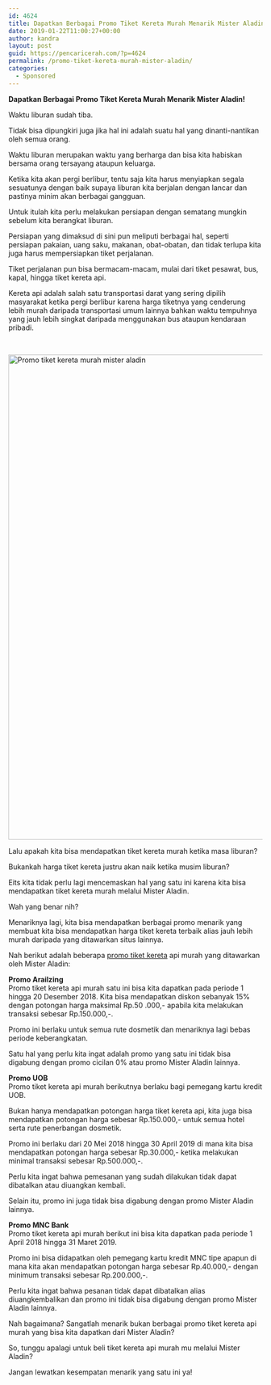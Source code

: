 ```yaml
---
id: 4624
title: Dapatkan Berbagai Promo Tiket Kereta Murah Menarik Mister Aladin!
date: 2019-01-22T11:00:27+00:00
author: kandra
layout: post
guid: https://pencaricerah.com/?p=4624
permalink: /promo-tiket-kereta-murah-mister-aladin/
categories:
  - Sponsored
---
```

**Dapatkan Berbagai Promo Tiket Kereta Murah Menarik Mister Aladin!** 

Waktu liburan sudah tiba.

Tidak bisa dipungkiri juga jika hal ini adalah suatu hal yang dinanti-nantikan oleh semua orang.

Waktu liburan merupakan waktu yang berharga dan bisa kita habiskan bersama orang tersayang ataupun keluarga.

Ketika kita akan pergi berlibur, tentu saja kita harus menyiapkan segala sesuatunya dengan baik supaya liburan kita berjalan dengan lancar dan pastinya minim akan berbagai gangguan.

Untuk itulah kita perlu melakukan persiapan dengan sematang mungkin sebelum kita berangkat liburan.

Persiapan yang dimaksud di sini pun meliputi berbagai hal, seperti persiapan pakaian, uang saku, makanan, obat-obatan, dan tidak terlupa kita juga harus mempersiapkan tiket perjalanan.

Tiket perjalanan pun bisa bermacam-macam, mulai dari tiket pesawat, bus, kapal, hingga tiket kereta api.

Kereta api adalah salah satu transportasi darat yang sering dipilih masyarakat ketika pergi berlibur karena harga tiketnya yang cenderung lebih murah daripada transportasi umum lainnya bahkan waktu tempuhnya yang jauh lebih singkat daripada menggunakan bus ataupun kendaraan pribadi.

&nbsp;

<img loading="lazy" class="aligncenter size-full wp-image-4629" src="https://pencaricerah.com/wp-content/uploads/2019/01/IMG-20190122-WA0017.jpg" alt="Promo tiket kereta murah mister aladin" width="720" height="960" /> 

Lalu apakah kita bisa mendapatkan tiket kereta murah ketika masa liburan?

Bukankah harga tiket kereta justru akan naik ketika musim liburan?

Eits kita tidak perlu lagi mencemaskan hal yang satu ini karena kita bisa mendapatkan tiket kereta murah melalui Mister Aladin.

Wah yang benar nih?

Menariknya lagi, kita bisa mendapatkan berbagai promo menarik yang membuat kita bisa mendapatkan harga tiket kereta terbaik alias jauh lebih murah daripada yang ditawarkan situs lainnya.

Nah berikut adalah beberapa [promo tiket kereta](https://tickets.misteraladin.com/Agency/HomeKAI) api murah yang ditawarkan oleh Mister Aladin:

**Promo Arailzing**  
Promo tiket kereta api murah satu ini bisa kita dapatkan pada periode 1 hingga 20 Desember 2018. Kita bisa mendapatkan diskon sebanyak 15% dengan potongan harga maksimal Rp.50 .000,- apabila kita melakukan transaksi sebesar Rp.150.000,-.

Promo ini berlaku untuk semua rute dosmetik dan menariknya lagi bebas periode keberangkatan.

Satu hal yang perlu kita ingat adalah promo yang satu ini tidak bisa digabung dengan promo cicilan 0% atau promo Mister Aladin lainnya.

**Promo UOB**  
Promo tiket kereta api murah berikutnya berlaku bagi pemegang kartu kredit UOB.

Bukan hanya mendapatkan potongan harga tiket kereta api, kita juga bisa mendapatkan potongan harga sebesar Rp.150.000,- untuk semua hotel serta rute penerbangan dosmetik.

Promo ini berlaku dari 20 Mei 2018 hingga 30 April 2019 di mana kita bisa mendapatkan potongan harga sebesar Rp.30.000,- ketika melakukan minimal transaksi sebesar Rp.500.000,-.

Perlu kita ingat bahwa pemesanan yang sudah dilakukan tidak dapat dibatalkan atau diuangkan kembali.

Selain itu, promo ini juga tidak bisa digabung dengan promo Mister Aladin lainnya.

**Promo MNC Bank**  
Promo tiket kereta api murah berikut ini bisa kita dapatkan pada periode 1 April 2018 hingga 31 Maret 2019.

Promo ini bisa didapatkan oleh pemegang kartu kredit MNC tipe apapun di mana kita akan mendapatkan potongan harga sebesar Rp.40.000,- dengan minimum transaksi sebesar Rp.200.000,-.

Perlu kita ingat bahwa pesanan tidak dapat dibatalkan alias diuangkembalikan dan promo ini tidak bisa digabung dengan promo Mister Aladin lainnya.

Nah bagaimana? Sangatlah menarik bukan berbagai promo tiket kereta api murah yang bisa kita dapatkan dari Mister Aladin?

So, tunggu apalagi untuk beli tiket kereta api murah mu melalui Mister Aladin?

Jangan lewatkan kesempatan menarik yang satu ini ya!
